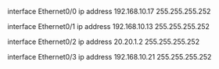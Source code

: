 interface Ethernet0/0
 ip address 192.168.10.17 255.255.255.252

interface Ethernet0/1
 ip address 192.168.10.13 255.255.255.252

interface Ethernet0/2
 ip address 20.20.1.2 255.255.255.252

interface Ethernet0/3
 ip address 192.168.10.21 255.255.255.252
